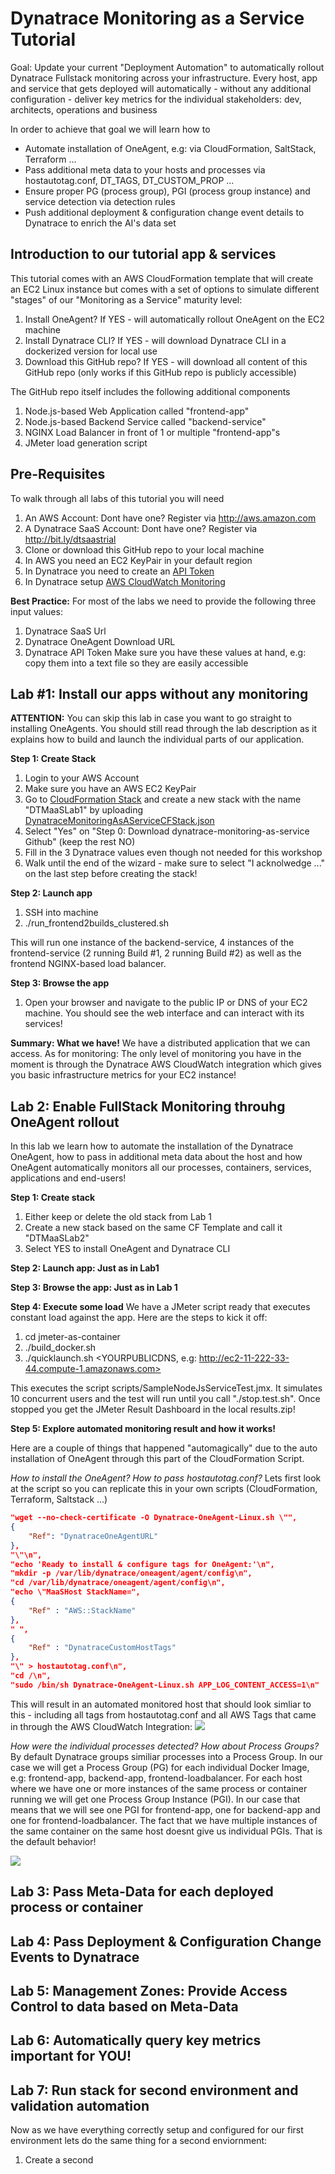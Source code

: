 # Dynatrace Monitoring as a Service Tutorial
Goal: Update your current "Deployment Automation" to automatically rollout Dynatrace Fullstack monitoring across your infrastructure. Every host, app and service that gets deployed will automatically - without any additional configuration - deliver key metrics for the individual stakeholders: dev, architects, operations and business

In order to achieve that goal we will learn how to
* Automate installation of OneAgent, e.g: via CloudFormation, SaltStack, Terraform ...
* Pass additional meta data to your hosts and processes via hostautotag.conf, DT_TAGS, DT_CUSTOM_PROP ...
* Ensure proper PG (process group), PGI (process group instance) and service detection via detection rules
* Push additional deployment & configuration change event details to Dynatrace to enrich the AI's data set

## Introduction to our tutorial app & services
This tutorial comes with an AWS CloudFormation template that will create an EC2 Linux instance but comes with a set of options to simulate different "stages" of our "Monitoring as a Service" maturity level:
1. Install OneAgent? If YES - will automatically rollout OneAgent on the EC2 machine
2. Install Dynatrace CLI? If YES - will download Dynatrace CLI in a dockerized version for local use
3. Download this GitHub repo? If YES - will download all content of this GitHub repo (only works if this GitHub repo is publicly accessible)

The GitHub repo itself includes the following additional components
1. Node.js-based Web Application called "frontend-app"
2. Node.js-based Backend Service called "backend-service"
3. NGINX Load Balancer in front of 1 or multiple "frontend-app"s
4. JMeter load generation script

## Pre-Requisites
To walk through all labs of this tutorial you will need
1. An AWS Account: Dont have one? Register via http://aws.amazon.com
2. A Dynatrace SaaS Account: Dont have one? Register via http://bit.ly/dtsaastrial
3. Clone or download this GitHub repo to your local machine
4. In AWS you need an EC2 KeyPair in your default region
5. In Dynatrace you need to create an [API Token](https://www.dynatrace.com/support/help/dynatrace-api/authentication/how-do-i-set-up-authentication-to-use-the-api/)
6. In Dynatrace setup [AWS CloudWatch Monitoring](https://www.dynatrace.com/support/help/cloud-platforms/amazon-web-services/how-do-i-start-amazon-web-services-monitoring/)

**Best Practice:** For most of the labs we need to provide the following three input values:
1. Dynatrace SaaS Url
2. Dynatrace OneAgent Download URL
3. Dynatrace API Token
Make sure you have these values at hand, e.g: copy them into a text file so they are easily accessible

## Lab #1: Install our apps without any monitoring
**ATTENTION:** You can skip this lab in case you want to go straight to installing OneAgents. You should still read through the lab description as it explains how to build and launch the individual parts of our application.

**Step 1: Create Stack**
1. Login to your AWS Account
2. Make sure you have an AWS EC2 KeyPair
3. Go to [CloudFormation Stack](https://console.aws.amazon.com/cloudformation/home) and create a new stack with the name "DTMaaSLab1" by uploading [DynatraceMonitoringAsAServiceCFStack.json](../blob/master/DynatraceMonitoringAsAServiceCFStack.json)
4. Select "Yes" on "Step 0: Download dynatrace-monitoring-as-service Github" (keep the rest NO)
5. Fill in the 3 Dynatrace values even though not needed for this workshop
6. Walk until the end of the wizard - make sure to select "I acknolwedge ..." on the last step before creating the stack!

**Step 2: Launch app**
1. SSH into machine
2. ./run_frontend2builds_clustered.sh

This will run one instance of the backend-service, 4 instances of the frontend-service (2 running Build #1, 2 running Build #2) as well as the frontend NGINX-based load balancer. 

**Step 3: Browse the app**
1. Open your browser and navigate to the public IP or DNS of your EC2 machine. You should see the web interface and can interact with its services!

**Summary: What we have!**
We have a distributed application that we can access. 
As for  monitoring: The only level of monitoring you have in the moment is through the Dynatrace AWS CloudWatch integration which gives you basic infrastructure metrics for your EC2 instance!

## Lab 2: Enable FullStack Monitoring throuhg OneAgent rollout
In this lab we learn how to automate the installation of the Dynatrace OneAgent, how to pass in additional meta data about the host and how OneAgent automatically monitors all our processes, containers, services, applications and end-users!

**Step 1: Create stack**
1. Either keep or delete the old stack from Lab 1
2. Create a new stack based on the same CF Template and call it "DTMaaSLab2"
3. Select YES to install OneAgent and Dynatrace CLI

**Step 2: Launch app: Just as in Lab1**

**Step 3: Browse the app: Just as in Lab 1**

**Step 4: Execute some load**
We have a JMeter script ready that executes constant load against the app. Here are the steps to kick it off:
1. cd jmeter-as-container
2. ./build_docker.sh
3. ./quicklaunch.sh <YOURPUBLICDNS, e.g: http://ec2-11-222-33-44.compute-1.amazonaws.com>

This executes the script scripts/SampleNodeJsServiceTest.jmx. It simulates 10 concurrent users and the test will run until you call "./stop.test.sh". Once stopped you get the JMeter Result Dashboard in the local results.zip!

**Step 5: Explore automated monitoring result and how it works!**

Here are a couple of things that happened "automagically" due to the auto installation of OneAgent through this part of the CloudFormation Script.

*How to install the OneAgent? How to pass hostautotag.conf?*
Lets first look at the script so you can replicate this in your own scripts (CloudFormation, Terraform, Saltstack ...)
```json
"wget --no-check-certificate -O Dynatrace-OneAgent-Linux.sh \"",
{
    "Ref": "DynatraceOneAgentURL"
},
"\"\n",
"echo 'Ready to install & configure tags for OneAgent:'\n",
"mkdir -p /var/lib/dynatrace/oneagent/agent/config\n",
"cd /var/lib/dynatrace/oneagent/agent/config\n",
"echo \"MaaSHost StackName=",
{
    "Ref" : "AWS::StackName"
},
" ",
{
    "Ref" : "DynatraceCustomHostTags"
},
"\" > hostautotag.conf\n",
"cd /\n",
"sudo /bin/sh Dynatrace-OneAgent-Linux.sh APP_LOG_CONTENT_ACCESS=1\n"
```

This will result in an automated monitored host that should look simliar to this - including all tags from hostautotag.conf and all AWS Tags that came in through the AWS CloudWatch Integration:
![](./images/lab2_hostoverview_w_tags.jpg)

*How were the individual processes detected? How about Process Groups?*
By default Dynatrace groups similiar processes into a Process Group. In our case we will get a Process Group (PG) for each individual Docker Image, e.g: frontend-app, backend-app, frontend-loadbalancer.
For each host where we have one or more instances of the same process or container running we will get one Process Group Instance (PGI). In our case that means that we will see one PGI for frontend-app, one for backend-app and one for frontend-loadbalancer.
The fact that we have multiple instances of the same container on the same host doesnt give us individual PGIs. That is the default behavior!

![](./images/lab2_hostoverview_processes.jpg)


## Lab 3: Pass Meta-Data for each deployed process or container

## Lab 4: Pass Deployment & Configuration Change Events to Dynatrace

## Lab 5: Management Zones: Provide Access Control to data based on Meta-Data

## Lab 6: Automatically query key metrics important for YOU!

## Lab 7: Run stack for second environment and validation automation
Now as we have everything correctly setup and configured for our first environment lets do the same thing for a second enviornment:
1. Create a second